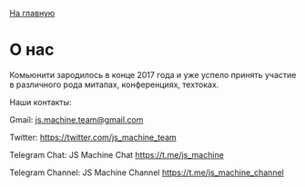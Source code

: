 <a href="https://github.com/js-machine/dashboard/blob/master/README.md">На главную</a>

# О нас

Комьюнити зародилось в конце 2017 года и уже успело принять участие в различного рода митапах, конференциях, техтоках.

Наши контакты:

Gmail: js.machine.team@gmail.com

Twitter: https://twitter.com/js_machine_team

Telegram Chat: JS Machine Chat https://t.me/js_machine

Telegram Channel: JS Machine Channel https://t.me/js_machine_channel
